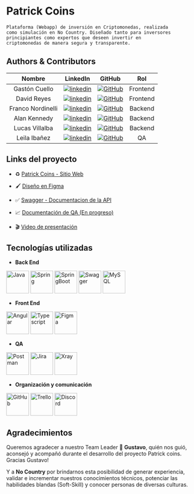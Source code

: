 # Patrick Coins

    Plataforma (Webapp) de inversión en Criptomonedas, realizada
    como simulación en No Country. Diseñado tanto para inversores
    principiantes como expertos que deseen invertir en
    criptomonedas de manera segura y transparente.
    
## Authors & Contributors

| Nombre | LinkedIn | GitHub | Rol |
| :---:  |  :---:   | :---:  | :---:  |
| Gastón Cuello |[![linkedin](https://img.shields.io/badge/linkedin-0A66C2?style=for-the-badge&logo=linkedin&logoColor=white)](https://www.linkedin.com/in/gastonec16/) | [![GitHub](https://img.shields.io/badge/github-%23121011.svg?&style=for-the-badge&logo=github&logoColor=white)](https://github.com/gastonec16) | Frontend |
| David Reyes |[![linkedin](https://img.shields.io/badge/linkedin-0A66C2?style=for-the-badge&logo=linkedin&logoColor=white)](https://www.linkedin.com/in/davidirs/)   |[![GitHub](https://img.shields.io/badge/github-%23121011.svg?&style=for-the-badge&logo=github&logoColor=white)](https://github.com/Davidirs) | Frontend |
| Franco Nordinelli |[![linkedin](https://img.shields.io/badge/linkedin-0A66C2?style=for-the-badge&logo=linkedin&logoColor=white)](https://www.linkedin.com/in/franco-nordinelli/)   |[![GitHub](https://img.shields.io/badge/github-%23121011.svg?&style=for-the-badge&logo=github&logoColor=white)](https://github.com/FrancoNordinelli) | Backend |
| Alan Kennedy |[![linkedin](https://img.shields.io/badge/linkedin-0A66C2?style=for-the-badge&logo=linkedin&logoColor=white)](http://linkedin.com/in/alankennedyy/)   |[![GitHub](https://img.shields.io/badge/github-%23121011.svg?&style=for-the-badge&logo=github&logoColor=white)](https://github.com/Alankke) | Backend |
| Lucas Villalba |[![linkedin](https://img.shields.io/badge/linkedin-0A66C2?style=for-the-badge&logo=linkedin&logoColor=white)](https://www.linkedin.com/in/lucas-villalba-web-developer/)   |[![GitHub](https://img.shields.io/badge/github-%23121011.svg?&style=for-the-badge&logo=github&logoColor=white)](https://github.com/VillalbaLucas) | Backend |
| Leila Ibañez |[![linkedin](https://img.shields.io/badge/linkedin-0A66C2?style=for-the-badge&logo=linkedin&logoColor=white)](https://www.linkedin.com/in/leila-iba%C3%B1ez-380836258/)   |[![GitHub](https://img.shields.io/badge/github-%23121011.svg?&style=for-the-badge&logo=github&logoColor=white)](https://github.com/Leila-ibz) | QA |



## **Links del proyecto**


 +  ♻️ [Patrick Coins - Sitio Web](https://c17-35-m-java.vercel.app/)

 +  🖌 [Diseño en Figma](https://www.figma.com/file/EGKXod1KGBD1WF5LWibxnG/Patrick-coins--c17-35-m-java?type=design&node-id=0-1&mode=design&t=U55H1bggbGFTrVmb-0)

 +  ✅ [Swagger - Documentacion de la API](https://patrickscoins.up.railway.app/public/swagger-ui/index.html)

 +  📈 [Documentación de QA (En progreso)]()

 +  🎬 [Video de presentación](https://drive.google.com/file/d/1LoNwNb3nH6ijtI2meoNIPAGxbWGkr1RF/view)

## **Tecnologías utilizadas**

- **Back End**

<img src="https://user-images.githubusercontent.com/25181517/117201156-9a724800-adec-11eb-9a9d-3cd0f67da4bc.png" alt="Java" title="Java" height=60/> <img src="https://user-images.githubusercontent.com/25181517/117201470-f6d56780-adec-11eb-8f7c-e70e376cfd07.png" alt="Spring" title="Spring" height=60/> <img src="https://user-images.githubusercontent.com/25181517/183891303-41f257f8-6b3d-487c-aa56-c497b880d0fb.png" alt="SpringBoot"  title="SpringBoot" height=60/> <img src="https://user-images.githubusercontent.com/25181517/186711335-a3729606-5a78-4496-9a36-06efcc74f800.png" alt="Swagger" title="Swagger" height=60 /> <img src= "https://github.com/No-Country/c17-35-m-java/assets/101530380/d46cb73f-fe11-4874-84b1-28ad73bff097" alt="MySQL" title= "MySQL" height=60/>

 - **Front End**
   
<img src="https://user-images.githubusercontent.com/25181517/183890595-779a7e64-3f43-4634-bad2-eceef4e80268.png" title="Angular"  height=60/> <img src="https://user-images.githubusercontent.com/25181517/183890598-19a0ac2d-e88a-4005-a8df-1ee36782fde1.png" title="Typescript"  height=60/> <img src="https://user-images.githubusercontent.com/25181517/189715289-df3ee512-6eca-463f-a0f4-c10d94a06b2f.png" title="Figma"  height=60/> 

- **QA**
   
<img src="https://user-images.githubusercontent.com/25181517/192109061-e138ca71-337c-4019-8d42-4792fdaa7128.png" title="Postman"  height=60/> <img src="https://user-images.githubusercontent.com/25181517/183912952-83784e94-629d-4c34-a961-ae2ae795b662.png" title="Jira"  height=60/> <img src="https://play-lh.googleusercontent.com/DTMp4aVzalUoCFj6XGPBMXg6pEvhL2entVp6_LS7nVpuPZzdF5CI3AzIOYIsqiAyND8u" title="Xray"  height=60/>

- **Organización y comunicación**

<img src="https://user-images.githubusercontent.com/25181517/192108374-8da61ba1-99ec-41d7-80b8-fb2f7c0a4948.png" title="GitHub"  height=60/> <img src="https://encrypted-tbn0.gstatic.com/images?q=tbn:ANd9GcQhN8NWoR9uSZKueIfU_gLaG_q7DxCD7-jRm82dlWwmAoQpOa6yCTWed78QcsMe3oC4XQk&usqp=CAU" title="Trello"  height=60/> <img src="https://i.pinimg.com/736x/d6/11/54/d61154b2cae2e1c123477eaecbdbd487.jpg" title="Discord"  height=60/> 


## **Agradecimientos**


Queremos agradecer a nuestro Team Leader 🚀 **Gustavo**, quién nos guió, aconsejó y acompañó durante el desarrollo del proyecto Patrick coins. Gracias Gustavo!

Y a **No Country** por brindarnos esta posibilidad de generar experiencia, validar e incrementar nuestros conocimientos técnicos, potenciar las habilidades blandas (Soft-Skill) y conocer personas de diversas culturas.
